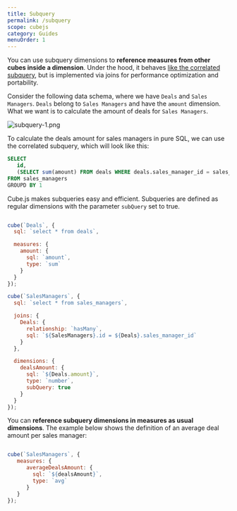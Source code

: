 ```yaml
---
title: Subquery
permalink: /subquery
scope: cubejs
category: Guides
menuOrder: 1
---
```


[comment]: # (PROOFREAD: DONE)

You can use subquery dimensions to **reference measures from other cubes inside a dimension**. Under the hood, it behaves [like the correlated subquery](https://en.wikipedia.org/wiki/Correlated_subquery), but is implemented via joins for performance optimization and portability.

Consider the following data schema, where we have `Deals` and `Sales Managers`. `Deals` belong to `Sales Managers` and have the `amount` dimension. What we want is to calculate the amount of deals for `Sales Managers`.

![subquery-1.png](https://raw.githubusercontent.com/statsbotco/cube.js/master/docs/Guides/subquery-1.png)


To calculate the deals amount for sales managers in pure SQL, we can use the correlated subquery, which will look like this:

```sql
SELECT
   id,
   (SELECT sum(amount) FROM deals WHERE deals.sales_manager_id = sales_managers.id) as deals_amount
FROM sales_managers
GROUPD BY 1
```

Cube.js makes subqueries easy and efficient. Subqueries are defined as regular dimensions with the parameter `subQuery` set to true.

```javascript

cube(`Deals`, {
  sql: `select * from deals`,

  measures: {
    amount: {
      sql: `amount`,
      type: `sum`
    }
  }
});

cube(`SalesManagers`, {
  sql: `select * from sales_managers`,

  joins: {
    Deals: {
      relationship: `hasMany`,
      sql: `${SalesManagers}.id = ${Deals}.sales_manager_id`
    }
  },

  dimensions: {
    dealsAmount: {
      sql: `${Deals.amount}`,
      type: `number`,
      subQuery: true
    }
  }
});
```
You can **reference subquery dimensions in measures as usual dimensions**. The example below shows the definition of an average deal amount per sales manager:

```javascript

cube(`SalesManagers`, {
   measures: {
      averageDealsAmount: {
        sql: `${dealsAmount}`,
        type: `avg`
      }
   }
});
```


